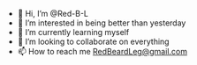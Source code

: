- 👋 Hi, I’m @Red-B-L
- 👀 I’m interested in being better than yesterday
- 🌱 I’m currently learning myself
- 💞️ I’m looking to collaborate on everything  
- 📫 How to reach me RedBeardLeg@gmail.com

<!---
Red-B-L/Red-B-L is a ✨ special ✨ repository because its `README.md` (this file) appears on your GitHub profile.
You can click the Preview link to take a look at your changes.
--->
